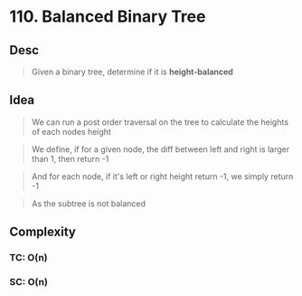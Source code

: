 # 110. Balanced Binary Tree

## Desc

> Given a binary tree, determine if it is **height-balanced**

## Idea

> We can run a post order traversal on the tree to calculate the heights of each nodes height

> We define, if for a given node, the diff between left and right is larger than 1, then return -1

> And for each node, if it's left or right height return -1, we simply return -1

> As the subtree is not balanced

## Complexity

### TC: O(n)

### SC: O(n)